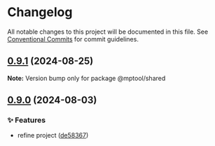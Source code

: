 # Changelog

All notable changes to this project will be documented in this file. See [Conventional Commits](https://conventionalcommits.org) for commit guidelines.

## [0.9.1](https://github.com/miniapp-tool/mptool/compare/v0.9.0...v0.9.1) (2024-08-25)

**Note:** Version bump only for package @mptool/shared

## [0.9.0](https://github.com/miniapp-tool/mptool/compare/v0.8.6...v0.9.0) (2024-08-03)

### ✨ Features

- refine project ([de58367](https://github.com/miniapp-tool/mptool/commit/de58367ee7ed52a842db0d1ce31b427fd61cfc34))

